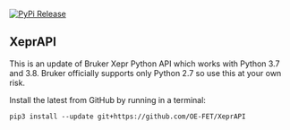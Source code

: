 [![PyPi Release](https://img.shields.io/pypi/v/XeprAPI.svg?style=flat)](https://pypi.org/project/XeprAPI/)

## XeprAPI

This is an update of Bruker Xepr Python API which works with Python 3.7 and 3.8. Bruker officially supports only
Python 2.7 so use this at your own risk.

Install the latest from GitHub by running in a terminal:

```shell
pip3 install --update git+https://github.com/OE-FET/XeprAPI
```
